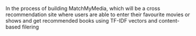 In the process of building MatchMyMedia, which will be a cross recommendation site where users are able to enter their favourite movies or shows and get recommended books using TF-IDF vectors and content-based filering
